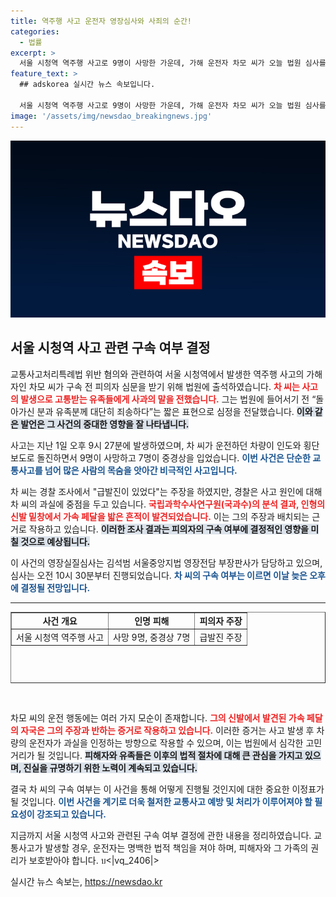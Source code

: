 ```yaml
---
title: 역주행 사고 운전자 영장심사와 사죄의 순간!
categories:
  - 법률
excerpt: >
  서울 시청역 역주행 사고로 9명이 사망한 가운데, 가해 운전자 차모 씨가 오늘 법원 심사를 받습니다. 그는 유족에게 사과하며 죄송하다는 말만 반복, 진실은 과연 어디에 있을까요?
feature_text: >
  ## adskorea 실시간 뉴스 속보입니다.

  서울 시청역 역주행 사고로 9명이 사망한 가운데, 가해 운전자 차모 씨가 오늘 법원 심사를 받습니다. 그는 유족에게 사과하며 죄송하다는 말만 반복, 진실은 과연 어디에 있을까요?
image: '/assets/img/newsdao_breakingnews.jpg'
---
```


<p><img src="/assets/img/newsdao_breakingnews.jpg" alt="adskorea 속보" /></p>

<h2 data-ke-size="size26">서울 시청역 사고 관련 구속 여부 결정</h2>

<p>교통사고처리특례법 위반 혐의와 관련하여 서울 시청역에서 발생한 역주행 사고의 가해자인 차모 씨가 구속 전 피의자 심문을 받기 위해 법원에 출석하였습니다. <b><span style="color: #ee2323;">차 씨는 사고의 발생으로 고통받는 유족들에게 사과의 말을 전했습니다.</span></b> 그는 법원에 들어서기 전 “돌아가신 분과 유족분께 대단히 죄송하다”는 짧은 표현으로 심정을 전달했습니다. <b><span style="background-color: #21538527;">이와 같은 발언은 그 사건의 중대한 영향을 잘 나타냅니다.</span></b> </p>

<p>사고는 지난 1일 오후 9시 27분에 발생하였으며, 차 씨가 운전하던 차량이 인도와 횡단보도로 돌진하면서 9명이 사망하고 7명이 중경상을 입었습니다. <b><span style="color: #1a5490;">이번 사건은 단순한 교통사고를 넘어 많은 사람의 목숨을 앗아간 비극적인 사고입니다.</span></b></p>

<p>차 씨는 경찰 조사에서 "급발진이 있었다"는 주장을 하였지만, 경찰은 사고 원인에 대해 차 씨의 과실에 중점을 두고 있습니다. <b><span style="color: #ee2323;">국립과학수사연구원(국과수)의 분석 결과, 인형의 신발 밑창에서 가속 페달을 밟은 흔적이 발견되었습니다.</span></b> 이는 그의 주장과 배치되는 근거로 작용하고 있습니다. <b><span style="background-color: #21538527;">이러한 조사 결과는 피의자의 구속 여부에 결정적인 영향을 미칠 것으로 예상됩니다.</span></b></p>

<p>이 사건의 영장실질심사는 김석범 서울중앙지법 영장전담 부장판사가 담당하고 있으며, 심사는 오전 10시 30분부터 진행되었습니다. <b><span style="color: #1a5490;">차 씨의 구속 여부는 이르면 이날 늦은 오후에 결정될 전망입니다.</span></b></p>

<hr>

<table style="border-collapse: collapse; width: 100%; height: 114px;" border="1">
<tbody>
<tr>
<td style="text-align: center; height: 17px;"><b>사건 개요</b></td>
<td style="text-align: center; height: 17px;"><b>인명 피해</b></td>
<td style="text-align: center; height: 17px;"><b>피의자 주장</b></td>
</tr>
<tr>
<td style="text-align: center; height: 17px;">서울 시청역 역주행 사고</td>
<td style="text-align: center; height: 17px;">사망 9명, 중경상 7명</td>
<td style="text-align: center; height: 17px;">급발진 주장</td>
</tr>
</tbody>
</table>

<p data-ke-size="size16">&nbsp;</p> 

<p>차모 씨의 운전 행동에는 여러 가지 모순이 존재합니다. <b><span style="color: #ee2323;">그의 신발에서 발견된 가속 페달의 자국은 그의 주장과 반하는 증거로 작용하고 있습니다.</span></b> 이러한 증거는 사고 발생 후 차량의 운전자가 과실을 인정하는 방향으로 작용할 수 있으며, 이는 법원에서 심각한 고민거리가 될 것입니다. <b><span style="background-color: #21538527;">피해자와 유족들은 이후의 법적 절차에 대해 큰 관심을 가지고 있으며, 진실을 규명하기 위한 노력이 계속되고 있습니다.</span></b></p>

<p>결국 차 씨의 구속 여부는 이 사건을 통해 어떻게 진행될 것인지에 대한 중요한 이정표가 될 것입니다. <b><span style="color: #1a5490;">이번 사건을 계기로 더욱 철저한 교통사고 예방 및 처리가 이루어져야 할 필요성이 강조되고 있습니다.</span></b> </p>

<p>지금까지 서울 시청역 사고와 관련된 구속 여부 결정에 관한 내용을 정리하였습니다. 교통사고가 발생할 경우, 운전자는 명백한 법적 책임을 져야 하며, 피해자와 그 가족의 권리가 보호받아야 합니다. บ&lt;|vq_2406|&gt;</p>
실시간 뉴스 속보는, <a href="https://newsdao.kr" rel="dofollow">https://newsdao.kr</a>


